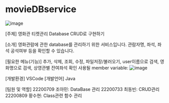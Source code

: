 # movieDBservice

![image](https://cdn.pixabay.com/photo/2019/11/07/20/48/cinema-4609877_1280.jpg)

[주제]
영화관 티켓관리 Database CRUD로 구현하기

[소개] 영화관람에 관한 database를 관리하기 위한 서비스입니다. 관람자명, 좌석, 좌석 공석여부 등을 확인할 수 있습니다.


[필요한 메뉴(기능)] 
추가, 삭제, 조회, 수정, 파일저장/불러오기, user이름으로 검색, 영화명으로 검색, 상영관별 잔여좌석 확인 
사용될 member variable: ![image](https://user-images.githubusercontent.com/126534280/236189753-4020ea71-2c4a-4a57-89ee-6b9996654b49.png)


[개발환경] VSCode
[개발언어] Java 

[팀원 및 역할]
22200709 조아민: DataBase 관리
22200733 최동빈: CRUD관리
22200809 황수현: Class관련 함수 관리 
